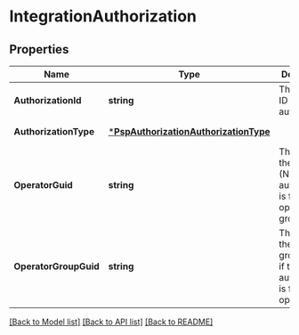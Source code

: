 # IntegrationAuthorization

## Properties
Name | Type | Description | Notes
------------ | ------------- | ------------- | -------------
**AuthorizationId** | **string** | The unique ID of this authorization | [optional] [default to null]
**AuthorizationType** | [***PspAuthorizationAuthorizationType**](PSPAuthorization_AuthorizationType.md) |  | [default to null]
**OperatorGuid** | **string** | The GUID of the operator (NULL if this authorization is for an operator group) | [optional] [default to null]
**OperatorGroupGuid** | **string** | The GUID of the operator group (NULL if this authorization is for an operator) | [optional] [default to null]

[[Back to Model list]](../README.md#documentation-for-models) [[Back to API list]](../README.md#documentation-for-api-endpoints) [[Back to README]](../README.md)


